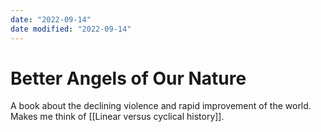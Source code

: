 ```yaml
---
date: "2022-09-14"
date modified: "2022-09-14"
---
```


# Better Angels of Our Nature
A book about the declining violence and rapid improvement of the world. Makes me think of [[Linear versus cyclical history]].
